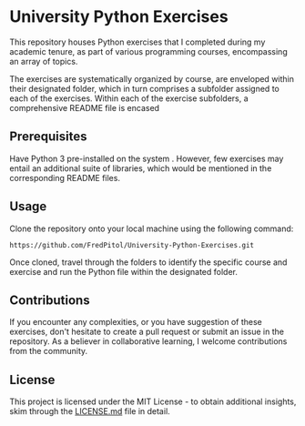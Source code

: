 # University Python Exercises

This repository houses Python exercises that I completed during my academic tenure, as part of various programming courses, encompassing an array of topics. 

The exercises are systematically organized by course, are enveloped within their designated folder, which in turn comprises a subfolder assigned to each of the exercises. Within each of the exercise subfolders, a comprehensive README file is encased

## Prerequisites

Have Python 3 pre-installed on the system . However, few exercises may entail an additional suite of libraries, which would be mentioned in the corresponding README files.

## Usage

Clone the repository onto your local machine using the following command:

```
https://github.com/FredPitol/University-Python-Exercises.git
```

Once cloned, travel through the folders to identify the specific course and exercise and run the Python file within the designated folder.

## Contributions

If you encounter any complexities, or you have suggestion of these exercises, don't hesitate to create a pull request or submit an issue in the repository. As a believer in collaborative learning, I welcome contributions from the community.

## License

This project is licensed under the MIT License - to obtain additional insights, skim through the [LICENSE.md](LICENSE.md) file in detail.
